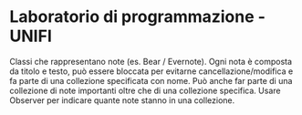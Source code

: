 # Laboratorio di programmazione - UNIFI
Classi che rappresentano note (es. Bear / Evernote). Ogni nota è composta da titolo e testo, può essere bloccata per evitarne cancellazione/modifica e fa parte di una collezione specificata con nome. Può anche far parte di una collezione di note importanti oltre che di una collezione specifica. Usare Observer per indicare quante note stanno in una collezione.
